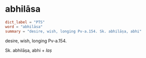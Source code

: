 # abhilāsa

``` toml
dict_label = "PTS"
word = "abhilāsa"
summary = "desire, wish, longing Pv-a.154. Sk. abhilāṣa, abhi"
```

desire, wish, longing Pv\-a.154.

Sk. abhilāṣa, abhi \+ *laṣ*


